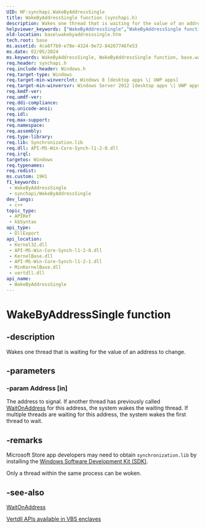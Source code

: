 ```yaml
---
UID: NF:synchapi.WakeByAddressSingle
title: WakeByAddressSingle function (synchapi.h)
description: Wakes one thread that is waiting for the value of an address to change.
helpviewer_keywords: ["WakeByAddressSingle","WakeByAddressSingle function","base.wakebyaddresssingle","synchapi/WakeByAddressSingle"]
old-location: base\wakebyaddresssingle.htm
tech.root: base
ms.assetid: 4ca8f7b9-e78e-4324-9e72-84267746fe53
ms.date: 02/05/2024
ms.keywords: WakeByAddressSingle, WakeByAddressSingle function, base.wakebyaddresssingle, synchapi/WakeByAddressSingle
req.header: synchapi.h
req.include-header: Windows.h
req.target-type: Windows
req.target-min-winverclnt: Windows 8 [desktop apps \| UWP apps]
req.target-min-winversvr: Windows Server 2012 [desktop apps \| UWP apps]
req.kmdf-ver: 
req.umdf-ver: 
req.ddi-compliance: 
req.unicode-ansi: 
req.idl: 
req.max-support: 
req.namespace: 
req.assembly: 
req.type-library: 
req.lib: Synchronization.lib
req.dll: API-MS-Win-Core-Synch-l1-2-0.dll
req.irql: 
targetos: Windows
req.typenames: 
req.redist: 
ms.custom: 19H1
f1_keywords:
 - WakeByAddressSingle
 - synchapi/WakeByAddressSingle
dev_langs:
 - c++
topic_type:
 - APIRef
 - kbSyntax
api_type:
 - DllExport
api_location:
 - Kernel32.dll
 - API-MS-Win-Core-Synch-l1-2-0.dll
 - KernelBase.dll
 - API-MS-Win-Core-Synch-l1-2-1.dll
 - MinKernelBase.dll
 - vertdll.dll
api_name:
 - WakeByAddressSingle
---
```


# WakeByAddressSingle function

## -description

Wakes one thread that is waiting for the value of an address to change.

## -parameters

### -param Address [in]

The address to signal. If another thread has previously called [WaitOnAddress](nf-synchapi-waitonaddress.md) for this address, the system wakes the waiting thread. If multiple threads are waiting for this address, the system wakes the first thread to wait.

## -remarks

Microsoft Store app developers may need to obtain `synchronization.lib` by installing the [Windows Software Development Kit (SDK)](https://developer.microsoft.com/windows/downloads/windows-sdk/).

Only a thread within the same process can be woken.

## -see-also

[WaitOnAddress](nf-synchapi-waitonaddress.md)

[Vertdll APIs available in VBS enclaves](/windows/win32/trusted-execution/enclaves-available-in-vertdll)
